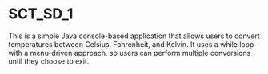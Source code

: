 # SCT_SD_1
This is a simple Java console-based application that allows users to convert temperatures between Celsius, Fahrenheit, and Kelvin.
It uses a while loop with a menu-driven approach, so users can perform multiple conversions until they choose to exit.
